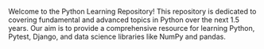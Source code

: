 Welcome to the Python Learning Repository! This repository is dedicated to covering fundamental and advanced topics in Python over the next 1.5 years. Our aim is to provide a comprehensive resource for learning Python, Pytest, Django, and data science libraries like NumPy and pandas.